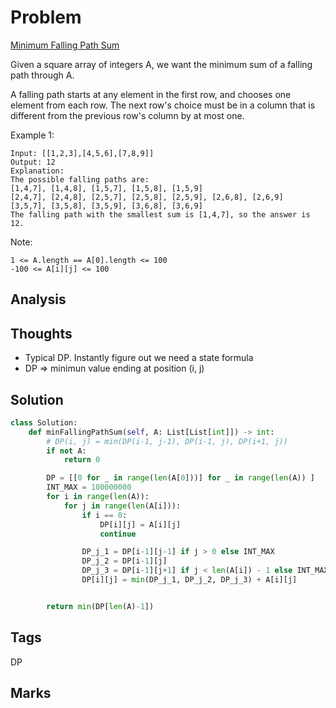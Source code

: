 # Problem
[Minimum Falling Path Sum](https://leetcode.com/problems/minimum-falling-path-sum)

Given a square array of integers A, we want the minimum sum of a falling path through A.

A falling path starts at any element in the first row, and chooses one element from each row.  The next row's choice must be in a column that is different from the previous row's column by at most one.

Example 1:
```
Input: [[1,2,3],[4,5,6],[7,8,9]]
Output: 12
Explanation: 
The possible falling paths are:
[1,4,7], [1,4,8], [1,5,7], [1,5,8], [1,5,9]
[2,4,7], [2,4,8], [2,5,7], [2,5,8], [2,5,9], [2,6,8], [2,6,9]
[3,5,7], [3,5,8], [3,5,9], [3,6,8], [3,6,9]
The falling path with the smallest sum is [1,4,7], so the answer is 12.
```
 

Note:
```
1 <= A.length == A[0].length <= 100
-100 <= A[i][j] <= 100
```

## Analysis

## Thoughts
- Typical DP. Instantly figure out we need a state formula
- DP => minimun value ending at position (i, j)

## Solution
```python
class Solution:
    def minFallingPathSum(self, A: List[List[int]]) -> int:
        # DP(i, j) = min(DP(i-1, j-1), DP(i-1, j), DP(i+1, j))
        if not A:
            return 0

        DP = [[0 for _ in range(len(A[0]))] for _ in range(len(A)) ]
        INT_MAX = 100000000
        for i in range(len(A)):            
            for j in range(len(A[i])):
                if i == 0:
                    DP[i][j] = A[i][j]
                    continue

                DP_j_1 = DP[i-1][j-1] if j > 0 else INT_MAX
                DP_j_2 = DP[i-1][j]
                DP_j_3 = DP[i-1][j+1] if j < len(A[i]) - 1 else INT_MAX
                DP[i][j] = min(DP_j_1, DP_j_2, DP_j_3) + A[i][j]


        return min(DP[len(A)-1])


```

## Tags
DP

## Marks
[comment]: <timestamp:2019-07-21>